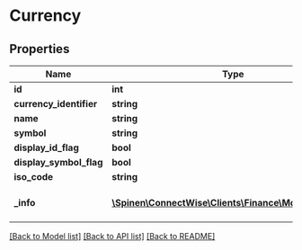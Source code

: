 # Currency

## Properties
Name | Type | Description | Notes
------------ | ------------- | ------------- | -------------
**id** | **int** |  | [optional] 
**currency_identifier** | **string** |  | 
**name** | **string** |  | [optional] 
**symbol** | **string** |  | [optional] 
**display_id_flag** | **bool** |  | [optional] 
**display_symbol_flag** | **bool** |  | [optional] 
**iso_code** | **string** |  | [optional] 
**_info** | [**\Spinen\ConnectWise\Clients\Finance\Model\Metadata**](Metadata.md) | Metadata of the entity | [optional] 

[[Back to Model list]](../README.md#documentation-for-models) [[Back to API list]](../README.md#documentation-for-api-endpoints) [[Back to README]](../README.md)


